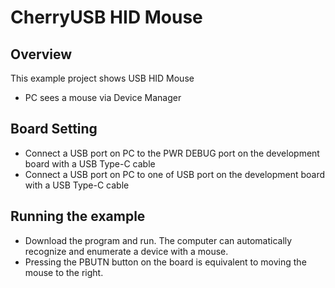 # CherryUSB HID Mouse

## Overview

This example project shows USB HID Mouse

- PC sees a mouse via Device Manager

## Board Setting

- Connect a USB port on PC to the PWR DEBUG port on the development board with a USB Type-C cable
- Connect a USB port on PC to one of USB port on the development board with a USB Type-C cable

## Running the example

- Download the program and run. The computer can automatically recognize and enumerate a device with a mouse.
- Pressing the PBUTN button on the board is equivalent to moving the mouse to the right.
